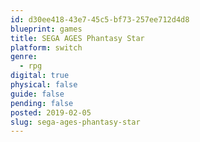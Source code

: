 ```yaml
---
id: d30ee418-43e7-45c5-bf73-257ee712d4d8
blueprint: games
title: SEGA AGES Phantasy Star
platform: switch
genre:
  - rpg
digital: true
physical: false
guide: false
pending: false
posted: 2019-02-05
slug: sega-ages-phantasy-star
---
```


